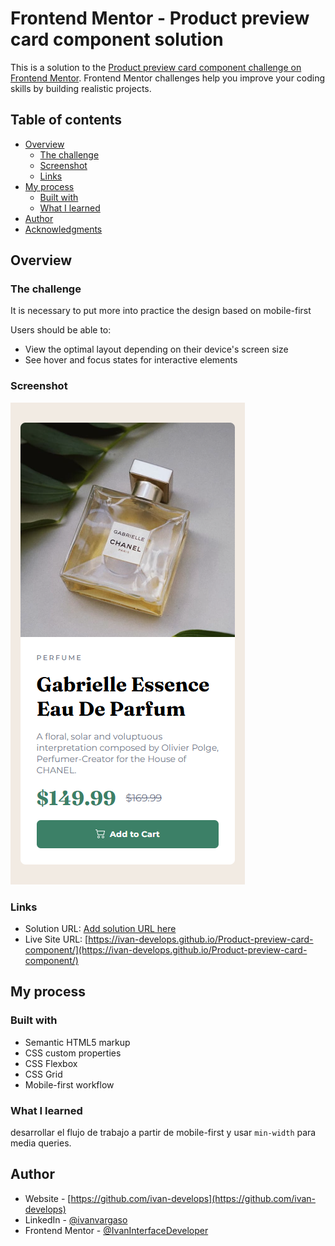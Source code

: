 # Frontend Mentor - Product preview card component solution

This is a solution to the [Product preview card component challenge on Frontend Mentor](https://www.frontendmentor.io/challenges/product-preview-card-component-GO7UmttRfa). Frontend Mentor challenges help you improve your coding skills by building realistic projects. 

## Table of contents

- [Overview](#overview)
  - [The challenge](#the-challenge)
  - [Screenshot](#screenshot)
  - [Links](#links)
- [My process](#my-process)
  - [Built with](#built-with)
  - [What I learned](#what-i-learned)
- [Author](#author)
- [Acknowledgments](#acknowledgments)

## Overview

### The challenge

It is necessary to put more into practice the design based on mobile-first

Users should be able to:

- View the optimal layout depending on their device's screen size
- See hover and focus states for interactive elements

### Screenshot

![](./screenshot.png)

### Links

- Solution URL: [Add solution URL here](https://your-solution-url.com)
- Live Site URL: [https://ivan-develops.github.io/Product-preview-card-component/](https://ivan-develops.github.io/Product-preview-card-component/)

## My process

### Built with

- Semantic HTML5 markup
- CSS custom properties
- CSS Flexbox
- CSS Grid
- Mobile-first workflow

### What I learned

desarrollar el flujo de trabajo a partir de mobile-first y usar `min-width` para media queries.

## Author

- Website - [https://github.com/ivan-develops](https://github.com/ivan-develops)
- LinkedIn - [@ivanvargaso](https://www.linkedin.com/in/ivanvargaso/)
- Frontend Mentor - [@IvanInterfaceDeveloper](https://www.frontendmentor.io/profile/IvanInterfaceDeveloper)